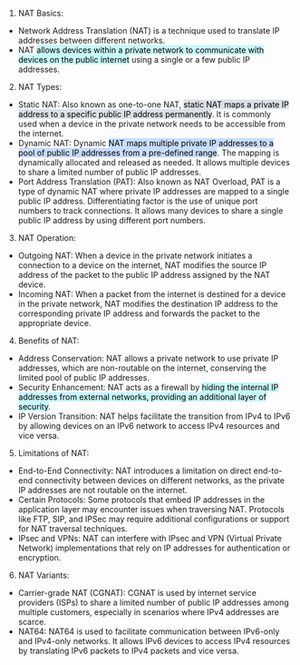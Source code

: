 1. NAT Basics:

- Network Address Translation (NAT) is a technique used to translate IP addresses between different networks.
- NAT <mark style="background: #ABF7F7A6;">allows devices within a private network to communicate with devices on the public internet</mark> using a single or a few public IP addresses.

2. NAT Types:

- Static NAT: Also known as one-to-one NAT, <mark style="background: #CACFD9A6;">static NAT maps a private IP address to a specific public IP address permanently</mark>. It is commonly used when a device in the private network needs to be accessible from the internet.
- Dynamic NAT: Dynamic <mark style="background: #ADCCFFA6;">NAT maps multiple private IP addresses to a pool of public IP addresses from a pre-defined range</mark>. The mapping is dynamically allocated and released as needed. It allows multiple devices to share a limited number of public IP addresses.
- Port Address Translation (PAT): Also known as NAT Overload, PAT is a type of dynamic NAT where private IP addresses are mapped to a single public IP address. Differentiating factor is the use of unique port numbers to track connections. It allows many devices to share a single public IP address by using different port numbers.

3. NAT Operation:

- Outgoing NAT: When a device in the private network initiates a connection to a device on the internet, NAT modifies the source IP address of the packet to the public IP address assigned by the NAT device.
- Incoming NAT: When a packet from the internet is destined for a device in the private network, NAT modifies the destination IP address to the corresponding private IP address and forwards the packet to the appropriate device.

4. Benefits of NAT:

- Address Conservation: NAT allows a private network to use private IP addresses, which are non-routable on the internet, conserving the limited pool of public IP addresses.
- Security Enhancement: NAT acts as a firewall by <mark style="background: #ABF7F7A6;">hiding the internal IP addresses from external networks, providing an additional layer of security</mark>.
- IP Version Transition: NAT helps facilitate the transition from IPv4 to IPv6 by allowing devices on an IPv6 network to access IPv4 resources and vice versa.

5. Limitations of NAT:

- End-to-End Connectivity: NAT introduces a limitation on direct end-to-end connectivity between devices on different networks, as the private IP addresses are not routable on the internet.
- Certain Protocols: Some protocols that embed IP addresses in the application layer may encounter issues when traversing NAT. Protocols like FTP, SIP, and IPSec may require additional configurations or support for NAT traversal techniques.
- IPsec and VPNs: NAT can interfere with IPsec and VPN (Virtual Private Network) implementations that rely on IP addresses for authentication or encryption.

6. NAT Variants:

- Carrier-grade NAT (CGNAT): CGNAT is used by internet service providers (ISPs) to share a limited number of public IP addresses among multiple customers, especially in scenarios where IPv4 addresses are scarce.
- NAT64: NAT64 is used to facilitate communication between IPv6-only and IPv4-only networks. It allows IPv6 devices to access IPv4 resources by translating IPv6 packets to IPv4 packets and vice versa.